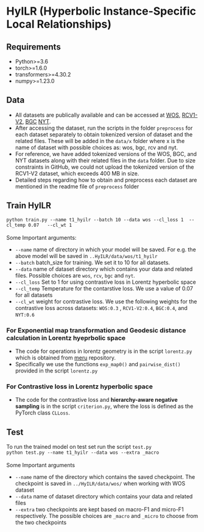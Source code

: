 # HyILR (Hyperbolic Instance-Specific Local Relationships)
## Requirements
- Python>=3.6
- torch>=1.6.0
- transformers>=4.30.2
- numpy>=1.23.0

## Data
-  All datasets are publically available and can be accessed at [WOS](https://github.com/kk7nc/HDLTex), [RCV1-V2](https://trec.nist.gov/data/reuters/reuters.html), [BGC](https://www.inf.uni-hamburg.de/en/inst/ab/lt/resources/data/blurb-genre-collection.html)  [NYT](https://catalog.ldc.upenn.edu/LDC2008T19).
- After accessing the dataset, run the scripts in the folder `preprocess` for each dataset separately to obtain tokenized version of dataset and the related files. These will be added in the `data/x` folder where x is the name of dataset with possible choices as: wos, bgc, rcv and nyt.
-  For reference, we have added tokenized versions of the WOS, BGC, and NYT datasets along with their related files in the `data` folder. Due to size constraints in GitHub, we could not upload the tokenized version of the RCV1-V2 dataset, which exceeds 400 MB in size.
- Detailed steps regarding how to obtain and preprocess each dataset are mentioned in the readme file of `preprocess` folder 
##  Train HyILR 
`python train.py --name t1_hyilr --batch 10 --data wos --cl_loss 1  --cl_temp 0.07   --cl_wt 1` </br>
</br>
Some Important arguments: </br>
- `--name` name of directory in which your model will be saved. For e.g. the above model will be saved in `..HyILR/data/wos/t1_hyilr`
- `--batch` batch_size for training. We set it to 10 for all datasets.
- `--data` name of dataset directory which contains your data and related files. Possible choices are `wos`, `rcv`, `bgc`  and `nyt`.
- `--cl_loss` Set to 1 for using contrastive loss in Lorentz hyperbolic space
- `--cl_temp` Temperature for the contarstive loss. We use a value of 0.07 for all datasets
- `--cl_wt` weight for contrastive loss. We use the following weights for the contrastive loss across datasets: `WOS:0.3` , `RCV1-V2:0.4`, `BGC:0.4`,  and `NYT:0.6`


### For Exponential map transformation and Geodesic distance calculation in Lorentz hyeprbolic space
- The code for operations in lorentz geometry is in the script `lorentz.py` which is obtained from [meru](https://github.com/facebookresearch/meru/blob/main/meru/lorentz.py) repository.
- Specifically we use the functions  `exp_map0()` and `pairwise_dist()` provided in  the script `lorentz.py`

### For Contrastive loss in Lorentz hyperbolic space
- The code for the contrastive loss and **hierarchy-aware negative sampling** is in the script `criterion.py`, where the loss is defined as the PyTorch class `CLLoss`.

## Test
To run the trained model on test set run the script `test.py` </br> 
`python test.py --name t1_hyilr --data wos --extra _macro` </br> </br>
Some Important arguments
- `--name` name of the directory which contains the saved checkpoint. The checkpoint is saved in `../HyILR/data/wos/` when working with WOS dataset
- `--data` name of dataset directory which contains your data and related files
- `--extra` two checkpoints are kept based on macro-F1 and micro-F1 respectively. The possible choices are  `_macro` and `_micro` to choose from the two checkpoints
